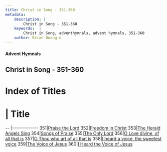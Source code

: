 ```yaml
---
title: Christ in Song - 351-360
metadata:
    description: |
        Christ in Song - 351-360
    keywords:  |
        Christ in Song, adventhymnals, advent hymnals, 351-360
    author: Brian Onang'o
---
```


#### Advent Hymnals
## Christ in Song - 351-360

# Index of Titles
# | Title                        
-- |-------------
351|[Praise the Lord](/christ-in-song/301-400/351-360/Praise-the-Lord)
352|[Freedom in Christ](/christ-in-song/301-400/351-360/Freedom-in-Christ)
353|[The Herald Angels Sing](/christ-in-song/301-400/351-360/The-Herald-Angels-Sing)
354|[Songs of Praise](/christ-in-song/301-400/351-360/Songs-of-Praise)
355|[The Only Lord](/christ-in-song/301-400/351-360/The-Only-Lord)
356|[O Love divine, of all that is](/christ-in-song/301-400/351-360/O-Love-divine,-of-all-that-is)
357|[O Thou who art of all that is](/christ-in-song/301-400/351-360/O-Thou-who-art-of-all-that-is)
358|[I heard a voice, the sweetest voice](/christ-in-song/301-400/351-360/I-heard-a-voice,-the-sweetest-voice)
359|[The Voice of Jesus](/christ-in-song/301-400/351-360/The-Voice-of-Jesus)
360|[I Heard the Voice of Jesus](/christ-in-song/301-400/351-360/I-Heard-the-Voice-of-Jesus)